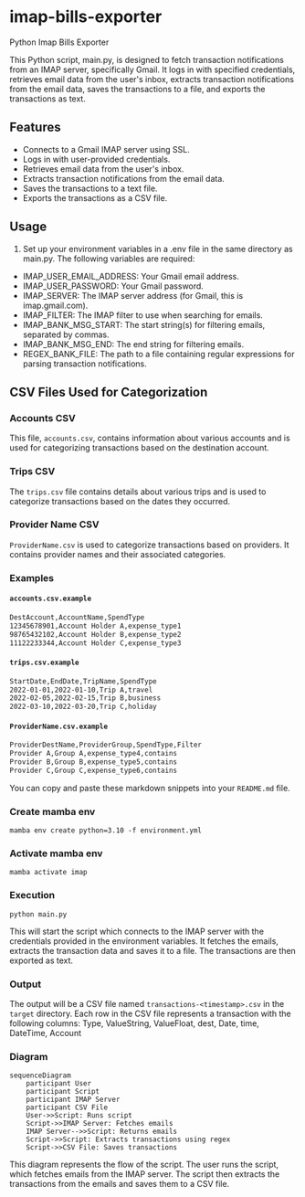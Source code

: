 # imap-bills-exporter
Python Imap Bills Exporter

This Python script, main.py, is designed to fetch transaction notifications from an IMAP server, specifically Gmail. It logs in with specified credentials, retrieves email data from the user's inbox, extracts transaction notifications from the email data, saves the transactions to a file, and exports the transactions as text.

## Features

- Connects to a Gmail IMAP server using SSL.
- Logs in with user-provided credentials.
- Retrieves email data from the user's inbox.
- Extracts transaction notifications from the email data.
- Saves the transactions to a text file.
- Exports the transactions as a CSV file.

## Usage

1. Set up your environment variables in a .env file in the same directory as main.py. The following variables are required:

- IMAP_USER_EMAIL_ADDRESS: Your Gmail email address.
- IMAP_USER_PASSWORD: Your Gmail password.
- IMAP_SERVER: The IMAP server address (for Gmail, this is imap.gmail.com).
- IMAP_FILTER: The IMAP filter to use when searching for emails.
- IMAP_BANK_MSG_START: The start string(s) for filtering emails, separated by commas.
- IMAP_BANK_MSG_END: The end string for filtering emails.
- REGEX_BANK_FILE: The path to a file containing regular expressions for parsing transaction notifications.

## CSV Files Used for Categorization

### Accounts CSV

This file, `accounts.csv`, contains information about various accounts and is used for categorizing transactions based on the destination account.

### Trips CSV

The `trips.csv` file contains details about various trips and is used to categorize transactions based on the dates they occurred.

### Provider Name CSV

`ProviderName.csv` is used to categorize transactions based on providers. It contains provider names and their associated categories.

### Examples
#### `accounts.csv.example`
```markdown
DestAccount,AccountName,SpendType
12345678901,Account Holder A,expense_type1
98765432102,Account Holder B,expense_type2
11122233344,Account Holder C,expense_type3
```

#### `trips.csv.example`
```markdown
StartDate,EndDate,TripName,SpendType
2022-01-01,2022-01-10,Trip A,travel
2022-02-05,2022-02-15,Trip B,business
2022-03-10,2022-03-20,Trip C,holiday
```

#### `ProviderName.csv.example`
```markdown
ProviderDestName,ProviderGroup,SpendType,Filter
Provider A,Group A,expense_type4,contains
Provider B,Group B,expense_type5,contains
Provider C,Group C,expense_type6,contains
```

You can copy and paste these markdown snippets into your `README.md` file.

### Create mamba env
```bash=
mamba env create python=3.10 -f environment.yml
```
### Activate mamba env
```bash=
mamba activate imap
```

### Execution
```bash=
python main.py
```

This will start the script which connects to the IMAP server with the credentials 
provided in the environment variables. It fetches the emails, extracts the transaction 
data and saves it to a file. The transactions are then exported as text.

### Output
The output will be a CSV file named `transactions-<timestamp>.csv` in the `target` directory.
Each row in the CSV file represents a transaction with the following columns:
Type, ValueString, ValueFloat, dest, Date, time, DateTime, Account

### Diagram
```mermaid
sequenceDiagram
    participant User
    participant Script
    participant IMAP Server
    participant CSV File
    User->>Script: Runs script
    Script->>IMAP Server: Fetches emails
    IMAP Server-->>Script: Returns emails
    Script->>Script: Extracts transactions using regex
    Script->>CSV File: Saves transactions
```

This diagram represents the flow of the script. The user runs the script, which fetches 
emails from the IMAP server. The script then extracts the transactions from the emails 
and saves them to a CSV file.

